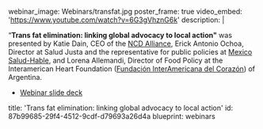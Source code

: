 webinar_image: Webinars/transfat.jpg
poster_frame: true
video_embed: 'https://www.youtube.com/watch?v=6G3gVhznG6k'
description: |
  <p>“<strong>Trans fat elimination: linking global advocacy to local action"</strong> was presented by Katie Dain, CEO of the <a href="https://ncdalliance.org/" target="_blank">NCD Alliance</a>, Erick Antonio Ochoa, Director at Salud Justa and the representative for public policies at <a href="http://mexicosaludhable.org/" target="_blank">Mexico Salud-Hable</a>, and Lorena Allemandi, Director of Food Policy at the Interamerican Heart Foundation (<a href="https://www.ficargentina.org/" target="_blank">Fundación InterAmericana del Corazón</a>) of Argentina.
  </p>
  <ul>
  	<li><a href="https://drive.google.com/file/d/1Fc3cWlMUXlBoe3waXNNcFKgNkc5w_5UJ/view?usp=sharing" target="_blank">Webinar slide deck</a></li>
  </ul>
title: 'Trans fat elimination: linking global advocacy to local action'
id: 87b99685-29f4-4512-9cdf-d79693a26d4a
blueprint: webinars
